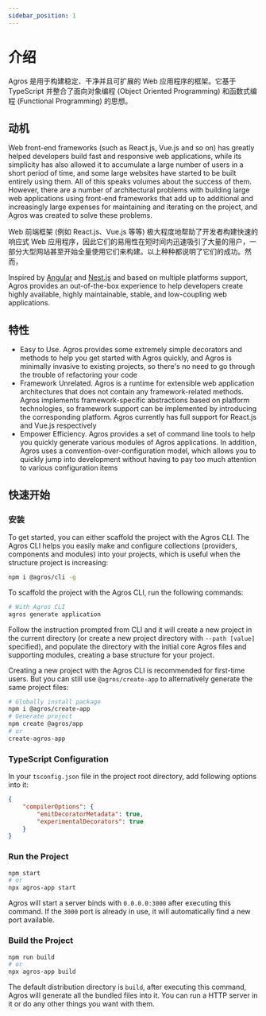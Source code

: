 ```yaml
---
sidebar_position: 1
---
```


# 介绍

Agros 是用于构建稳定、干净并且可扩展的 Web 应用程序的框架。它基于 TypeScript 并整合了面向对象编程 (Object Oriented Programming) 和函数式编程 (Functional Programming) 的思想。

## 动机

Web front-end frameworks (such as React.js, Vue.js and so on) has greatly helped developers build fast and responsive web applications, while its simplicity has also allowed it to accumulate a large number of users in a short period of time, and some large websites have started to be built entirely using them. All of this speaks volumes about the success of them. However, there are a number of architectural problems with building large web applications using front-end frameworks that add up to additional and increasingly large expenses for maintaining and iterating on the project, and Agros was created to solve these problems.

Web 前端框架 (例如 React.js、Vue.js 等等) 极大程度地帮助了开发者构建快速的响应式 Web 应用程序，因此它们的易用性在短时间内迅速吸引了大量的用户，一部分大型网站甚至开始全量使用它们来构建。以上种种都说明了它们的成功。然而，

Inspired by [Angular](https://angular.io) and [Nest.js](https://nestjs.com/) and based on multiple platforms support, Agros provides an out-of-the-box experience to help developers create highly available, highly maintainable, stable, and low-coupling web applications.

## 特性

- Easy to Use. Agros provides some extremely simple decorators and methods to help you get started with Agros quickly, and Agros is minimally invasive to existing projects, so there's no need to go through the trouble of refactoring your code
- Framework Unrelated. Agros is a runtime for extensible web application architectures that does not contain any framework-related methods. Agros implements framework-specific abstractions based on platform technologies, so framework support can be implemented by introducing the corresponding platform. Agros currently has full support for React.js and Vue.js respectively
- Empower Efficiency. Agros provides a set of command line tools to help you quickly generate various modules of Agros applications. In addition, Agros uses a convention-over-configuration model, which allows you to quickly jump into development without having to pay too much attention to various configuration items

## 快速开始

### 安装

To get started, you can either scaffold the project with the Agros CLI. The Agros CLI helps you easily make and configure collections (providers, components and modules) into your projects, which is useful when the structure project is increasing:

```bash
npm i @agros/cli -g
```

To scaffold the project with the Agros CLI, run the following commands:

```bash
# With Agros CLI
agros generate application
```

Follow the instruction prompted from CLI and it will create a new project in the current directory (or create a new project directory with `--path [value]` specified), and populate the directory with the initial core Agros files and supporting modules, creating a base structure for your project.

Creating a new project with the Agros CLI is recommended for first-time users. But you can still use `@agros/create-app` to alternatively generate the same project files:

```bash
# Globally install package
npm i @agros/create-app
# Generate project
npm create @agros/app
# or
create-agros-app
```

### TypeScript Configuration

In your `tsconfig.json` file in the project root directory, add following options into it:

```json
{
    "compilerOptions": {
        "emitDecoratorMetadata": true,
        "experimentalDecorators": true
    }
}
```

### Run the Project

```bash
npm start
# or
npx agros-app start
```

Agros will start a server binds with `0.0.0.0:3000` after executing this command. If the `3000` port is already in use, it will automatically find a new port available.

### Build the Project

```bash
npm run build
# or
npx agros-app build
```

The default distribution directory is `build`, after executing this command, Agros will generate all the bundled files into it. You can run a HTTP server in it or do any other things you want with them.
